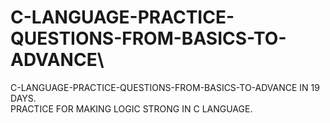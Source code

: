 # C-LANGUAGE-PRACTICE-QUESTIONS-FROM-BASICS-TO-ADVANCE\
 C-LANGUAGE-PRACTICE-QUESTIONS-FROM-BASICS-TO-ADVANCE IN 19 DAYS.
 </br>
PRACTICE FOR MAKING LOGIC STRONG IN C LANGUAGE.
